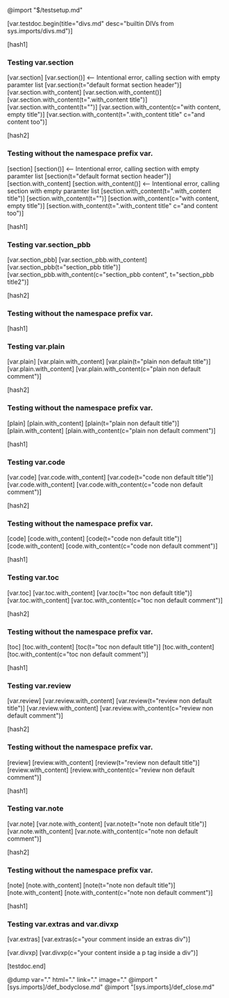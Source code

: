 @import "$/testsetup.md"

[var.testdoc.begin(title="divs.md" desc="builtin DIVs from sys.imports/divs.md")]

[hash1]

### Testing var.section
[var.section]
[var.section()] <-- Intentional error, calling section with empty paramter list
[var.section(t="default format section header")]
[var.section.with_content]
[var.section.with_content()]
[var.section.with_content(t=".with_content title")]
[var.section.with_content(t="")]
[var.section.with_content(c="with content, empty title")]
[var.section.with_content(t=".with_content title" c="and content too")]

[hash2]
### Testing without the namespace prefix var.
[section]
[section()] <-- Intentional error, calling section with empty paramter list
[section(t="default format section header")]
[section.with_content]
[section.with_content()] <-- Intentional error, calling section with empty paramter list
[section.with_content(t=".with_content title")]
[section.with_content(t="")]
[section.with_content(c="with content, empty title")]
[section.with_content(t=".with_content title" c="and content too")]

[hash1]
### Testing var.section_pbb
[var.section_pbb]
[var.section_pbb.with_content]
[var.section_pbb(t="section_pbb title")]
[var.section_pbb.with_content(c="section_pbb content", t="section_pbb title2")]

[hash2]
### Testing without the namespace prefix var.

[hash1]
### Testing var.plain

[var.plain]
[var.plain.with_content]
[var.plain(t="plain non default title")]
[var.plain.with_content]
[var.plain.with_content(c="plain non default comment")]

[hash2]
### Testing without the namespace prefix var.
[plain]
[plain.with_content]
[plain(t="plain non default title")]
[plain.with_content]
[plain.with_content(c="plain non default comment")]

[hash1]
### Testing var.code

[var.code]
[var.code.with_content]
[var.code(t="code non default title")]
[var.code.with_content]
[var.code.with_content(c="code non default comment")]

[hash2]
### Testing without the namespace prefix var.

[code]
[code.with_content]
[code(t="code non default title")]
[code.with_content]
[code.with_content(c="code non default comment")]

[hash1]
### Testing var.toc
[var.toc]
[var.toc.with_content]
[var.toc(t="toc non default title")]
[var.toc.with_content]
[var.toc.with_content(c="toc non default comment")]


[hash2]
### Testing without the namespace prefix var.
[toc]
[toc.with_content]
[toc(t="toc non default title")]
[toc.with_content]
[toc.with_content(c="toc non default comment")]

[hash1]
### Testing var.review
[var.review]
[var.review.with_content]
[var.review(t="review non default title")]
[var.review.with_content]
[var.review.with_content(c="review non default comment")]

[hash2]
### Testing without the namespace prefix var.
[review]
[review.with_content]
[review(t="review non default title")]
[review.with_content]
[review.with_content(c="review non default comment")]

[hash1]
### Testing var.note
[var.note]
[var.note.with_content]
[var.note(t="note non default title")]
[var.note.with_content]
[var.note.with_content(c="note non default comment")]

[hash2]
### Testing without the namespace prefix var.
[note]
[note.with_content]
[note(t="note non default title")]
[note.with_content]
[note.with_content(c="note non default comment")]

[hash1]
### Testing var.extras and var.divxp
[var.extras]
[var.extras(c="your comment inside an extras div")]

[var.divxp]
[var.divxp(c="your content inside a p tag inside a div")]

[testdoc.end]

@dump var="." html="." link="." image="."
@import "[sys.imports]/def_bodyclose.md"
@import "[sys.imports]/def_close.md"
